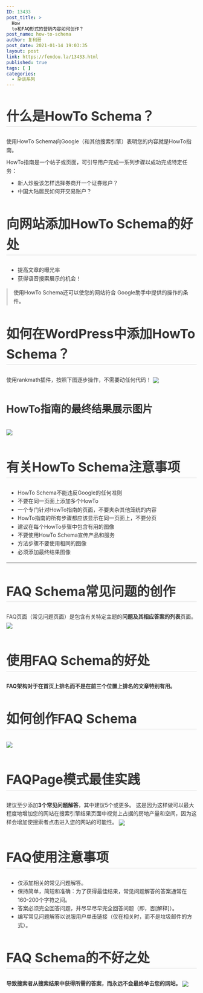 ```yaml
---
ID: 13433
post_title: >
  How
  to和FAQ形式的营销内容如何创作？
post_name: how-to-schema
author: 复利哥
post_date: 2021-01-14 19:03:35
layout: post
link: https://fendou.la/13433.html
published: true
tags: [ ]
categories:
  - 杂谈系列
---
```

<div style="font-size: 14px; margin: 0; padding: 0; width: 100%;">
  <h2 style="line-height: 160%; font-weight: bold; font-size: 34px; border-bottom: 1px solid #dbdbdb; color: #333;">
    什么是HowTo Schema？
  </h2>
  
  <p style="line-height: 160%; margin: 10px 0; color: #333;">
    使用HowTo Schema向Google（和其他搜索引擎）表明您的内容就是HowTo指南。
  </p>
  
  <p style="line-height: 160%; margin: 10px 0; color: #333;">
    HowTo指南是一个帖子或页面，可引导用户完成一系列步骤以成功完成特定任务：
  </p>
  
  <ul style="line-height: 160%; list-style-type: disc; padding-left: 30px; margin: 6px 0 10px; color: #333;">
    <li style="line-height: 160%;">
      新人炒股该怎样选择券商开一个证券账户？
    </li>
    <li style="line-height: 160%;">
      中国大陆居民如何开交易账户？
    </li>
  </ul>
  
  <h2 style="line-height: 160%; font-weight: bold; font-size: 34px; border-bottom: 1px solid #dbdbdb; color: #333;">
    向网站添加HowTo Schema的好处
  </h2>
  
  <ul style="line-height: 160%; list-style-type: disc; padding-left: 30px; margin: 6px 0 10px; color: #333;">
    <li style="line-height: 160%;">
      提高文章的曝光率
    </li>
    <li style="line-height: 160%;">
      获得语音搜索展示的机会！
    </li>
  </ul>
  
  <blockquote style="line-height: 160%; margin: 15px 0; border-left: 4px solid #ddd; padding: 0 15px; color: #777;">
    <p style="line-height: 160%; margin: 10px 0; color: #333; margin-top: 0; margin-bottom: 0;">
      使用HowTo Schema还可以使您的网站符合 Google助手中提供的操作的条件。
    </p>
  </blockquote>
  
  <h2 style="line-height: 160%; font-weight: bold; font-size: 34px; border-bottom: 1px solid #dbdbdb; color: #333;">
    如何在WordPress中添加HowTo Schema？
  </h2>
  
  <p style="line-height: 160%; margin: 10px 0; color: #333;">
    使用rankmath插件，按照下图逐步操作，不需要动任何代码！ <img style="line-height: 160%; margin: 4px 0 10px; vertical-align: top; max-width: 100%;" src="https://ae01.alicdn.com/kf/U679a902995f74029aef2640e69bfcd67J.jpg" />
  </p>
  
  <h3 style="line-height: 160%; font-weight: bold; font-size: 27px; color: #333;">
    HowTo指南的最终结果展示图片
  </h3>
  
  <p style="line-height: 160%; margin: 10px 0; color: #333;">
    <img style="line-height: 160%; margin: 4px 0 10px; vertical-align: top; max-width: 100%;" src="https://ae01.alicdn.com/kf/U2393b83b451343febf60c8d5c2ec1df7e.jpg" />
  </p>
  
  <h2 style="line-height: 160%; font-weight: bold; font-size: 34px; border-bottom: 1px solid #dbdbdb; color: #333;">
    有关HowTo Schema注意事项
  </h2>
  
  <ul style="line-height: 160%; list-style-type: disc; padding-left: 30px; margin: 6px 0 10px; color: #333;">
    <li style="line-height: 160%;">
      HowTo Schema不能违反Google的任何准则
    </li>
    <li style="line-height: 160%;">
      不要在同一页面上添加多个HowTo
    </li>
    <li style="line-height: 160%;">
      一个专门针对HowTo指南的页面，不要夹杂其他笼统的内容
    </li>
    <li style="line-height: 160%;">
      HowTo指南的所有步骤都应该显示在同一页面上，不要分页
    </li>
    <li style="line-height: 160%;">
      建议在每个HowTo步骤中包含有用的图像
    </li>
    <li style="line-height: 160%;">
      不要使用HowTo Schema宣传产品和服务
    </li>
    <li style="line-height: 160%;">
      方法步骤不要使用相同的图像
    </li>
    <li style="line-height: 160%;">
      必须添加最终结果图像
    </li>
  </ul>
  
  <hr style="line-height: 160%; border-top: 1px solid #eee; margin: 16px 0;" />
  
  <h2 style="line-height: 160%; font-weight: bold; font-size: 34px; border-bottom: 1px solid #dbdbdb; color: #333;">
    FAQ Schema常见问题的创作
  </h2>
  
  <p style="line-height: 160%; margin: 10px 0; color: #333;">
    FAQ页面（常见问题页面）是包含有关特定主题的<strong style="line-height: 160%; font-weight: bold;">问题及其相应答案的列表</strong>页面。 <img style="line-height: 160%; margin: 4px 0 10px; vertical-align: top; max-width: 100%;" src="https://ae01.alicdn.com/kf/Ua96cab3d3aa34e578c150a27b18489f1b.jpg" />
  </p>
  
  <h2 style="line-height: 160%; font-weight: bold; font-size: 34px; border-bottom: 1px solid #dbdbdb; color: #333;">
    使用FAQ Schema的好处
  </h2>
  
  <p style="line-height: 160%; margin: 10px 0; color: #333;">
    <strong style="line-height: 160%; font-weight: bold;">FAQ架构对于在首页上排名而不是在前三个位置上排名的文章特别有用。</strong>
  </p>
  
  <h2 style="line-height: 160%; font-weight: bold; font-size: 34px; border-bottom: 1px solid #dbdbdb; color: #333;">
    如何创作FAQ Schema
  </h2>
  
  <p style="line-height: 160%; margin: 10px 0; color: #333;">
    <img style="line-height: 160%; margin: 4px 0 10px; vertical-align: top; max-width: 100%;" src="https://ae01.alicdn.com/kf/Ufda62bce01e449f1a62f0b956ba0e0dbg.jpg" />
  </p>
  
  <h2 style="line-height: 160%; font-weight: bold; font-size: 34px; border-bottom: 1px solid #dbdbdb; color: #333;">
    FAQPage模式最佳实践
  </h2>
  
  <p style="line-height: 160%; margin: 10px 0; color: #333;">
    建议至少添加<strong style="line-height: 160%; font-weight: bold;">3个常见问题解答</strong>，其中建议5个或更多。 这是因为这样做可以最大程度地增加您的网站在搜索引擎结果页面中视觉上占据的房地产量和空间，因为这样会增加使搜索者点击进入您的网站的可能性。 <img style="line-height: 160%; margin: 4px 0 10px; vertical-align: top; max-width: 100%;" src="https://ae01.alicdn.com/kf/U7d81bd5adeea444bb01e9acf1ac22cf6L.jpg" />
  </p>
  
  <h2 style="line-height: 160%; font-weight: bold; font-size: 34px; border-bottom: 1px solid #dbdbdb; color: #333;">
    FAQ使用注意事项
  </h2>
  
  <ul style="line-height: 160%; list-style-type: disc; padding-left: 30px; margin: 6px 0 10px; color: #333;">
    <li style="line-height: 160%;">
      仅添加相关的常见问题解答。
    </li>
    <li style="line-height: 160%;">
      保持简单，简短和准确：为了获得最佳结果，常见问题解答的答案通常在160-200个字符之间。
    </li>
    <li style="line-height: 160%;">
      答案必须完全回答问题，并尽早尽早完全回答问题（即，否[解释]）。
    </li>
    <li style="line-height: 160%;">
      编写常见问题解答以说服用户单击链接（仅在相关时，而不是垃圾邮件的方式）。
    </li>
  </ul>
  
  <h2 style="line-height: 160%; font-weight: bold; font-size: 34px; border-bottom: 1px solid #dbdbdb; color: #333;">
    FAQ Schema的不好之处
  </h2>
  
  <p style="line-height: 160%; margin: 10px 0; color: #333;">
    <strong style="line-height: 160%; font-weight: bold;">导致搜索者从搜索结果中获得所需的答案，而永远不会最终单击您的网站。</strong> <img style="line-height: 160%; margin: 4px 0 10px; vertical-align: top; max-width: 100%;" src="https://cdn.fendou.la/tuoss/Sketchpad.png" />
  </p>
</div>